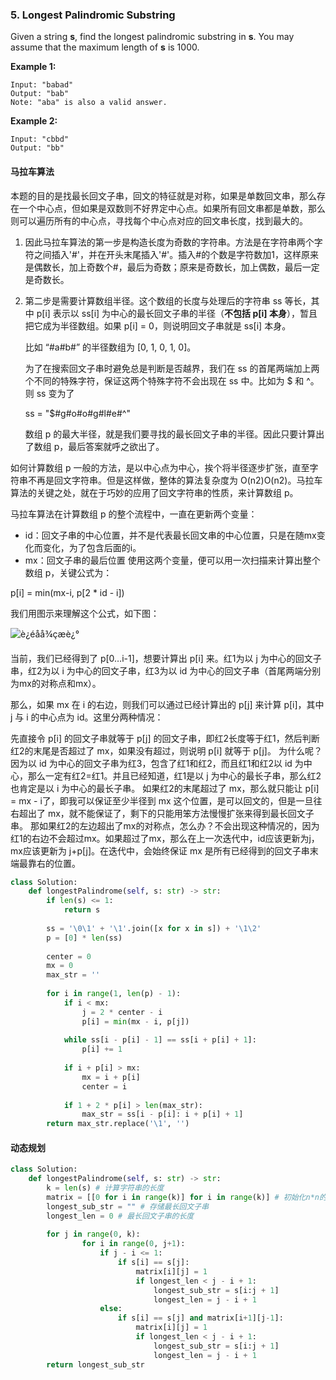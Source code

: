 ### 5. Longest Palindromic Substring

Given a string **s**, find the longest palindromic substring in **s**. You may assume that the maximum length of **s** is 1000.

**Example 1:**

```
Input: "babad"
Output: "bab"
Note: "aba" is also a valid answer.
```

**Example 2:**

```
Input: "cbbd"
Output: "bb"
```

#### 马拉车算法

本题的目的是找最长回文子串，回文的特征就是对称，如果是单数回文串，那么存在一个中心点，但如果是双数则不好界定中心点。如果所有回文串都是单数，那么则可以遍历所有的中心点，寻找每个中心点对应的回文串长度，找到最大的。

1. 因此马拉车算法的第一步是构造长度为奇数的字符串。方法是在字符串两个字符之间插入'#'，并在开头末尾插入'#'。插入#的个数是字符数加1，这样原来是偶数长，加上奇数个#，最后为奇数；原来是奇数长，加上偶数，最后一定是奇数长。

2. 第二步是需要计算数组半径。这个数组的长度与处理后的字符串 ss 等长，其中 p[i] 表示以 ss[i] 为中心的最长回文子串的半径（**不包括 p[i] 本身**），暂且把它成为半径数组。如果 p[i] = 0，则说明回文子串就是 ss[i] 本身。

    比如 “#a#b#” 的半径数组为 [0, 1, 0, 1, 0]。

    为了在搜索回文子串时避免总是判断是否越界，我们在 ss 的首尾两端加上两个不同的特殊字符，保证这两个特殊字符不会出现在 ss 中。比如为 $ 和 ^。则 ss 变为了

    ss = "$#g#o#o#g#l#e#^"

    数组 p 的最大半径，就是我们要寻找的最长回文子串的半径。因此只要计算出了数组 p，最后答案就呼之欲出了。


如何计算数组 p
一般的方法，是以中心点为中心，挨个将半径逐步扩张，直至字符串不再是回文字符串。但是这样做，整体的算法复杂度为 O(n2)O(n2)。马拉车算法的关键之处，就在于巧妙的应用了回文字符串的性质，来计算数组 p。

马拉车算法在计算数组 p 的整个流程中，一直在更新两个变量：

+ id：回文子串的中心位置，并不是代表最长回文串的中心位置，只是在随mx变化而变化，为了包含后面的i。
+ mx：回文子串的最后位置
使用这两个变量，便可以用一次扫描来计算出整个数组 p，关键公式为：

p[i] = min(mx-i, p[2 * id - i])

我们用图示来理解这个公式，如下图： 

![è¿éåå¾çæè¿°](https://img-blog.csdn.net/20180911103132336?watermark/2/text/aHR0cHM6Ly9ibG9nLmNzZG4ubmV0L0hhcHB5Um9ja2luZw==/font/5a6L5L2T/fontsize/400/fill/I0JBQkFCMA==/dissolve/70)

当前，我们已经得到了 p[0…i-1]，想要计算出 p[i] 来。红1为以 j 为中心的回文子串，红2为以 i 为中心的回文子串，红3为以 id 为中心的回文子串（首尾两端分别为mx的对称点和mx）。

那么，如果 mx 在 i 的右边，则我们可以通过已经计算出的 p[j] 来计算 p[i]，其中 j 与 i 的中心点为 id。这里分两种情况：

先直接令 p[i] 的回文子串就等于 p[j] 的回文子串，即红2长度等于红1，然后判断红2的末尾是否超过了 mx，如果没有超过，则说明 p[i] 就等于 p[j]。 
为什么呢？ 
因为以 id 为中心的回文子串为红3，包含了红1和红2，而且红1和红2以 id 为中心，那么一定有红2=红1。并且已经知道，红1是以 j 为中心的最长子串，那么红2也肯定是以 i 为中心的最长子串。
如果红2的末尾超过了 mx，那么就只能让 p[i] = mx - i了，即我可以保证至少半径到 mx 这个位置，是可以回文的，但是一旦往右超出了 mx，就不能保证了，剩下的只能用笨方法慢慢扩张来得到最长回文子串。
那如果红2的左边超出了mx的对称点，怎么办？不会出现这种情况的，因为红1的右边不会超过mx。如果超过了mx，那么在上一次迭代中，id应该更新为j，mx应该更新为 j+p[j]。在迭代中，会始终保证 mx 是所有已经得到的回文子串末端最靠右的位置。

```python
class Solution:
    def longestPalindrome(self, s: str) -> str:
        if len(s) <= 1:
            return s
        
        ss = '\0\1' + '\1'.join([x for x in s]) + '\1\2'
        p = [0] * len(ss)
        
        center = 0
        mx = 0
        max_str = ''
        
        for i in range(1, len(p) - 1):
            if i < mx:
                j = 2 * center - i
                p[i] = min(mx - i, p[j])
            
            while ss[i - p[i] - 1] == ss[i + p[i] + 1]:
                p[i] += 1
            
            if i + p[i] > mx:
                mx = i + p[i]
                center = i
            
            if 1 + 2 * p[i] > len(max_str):
                max_str = ss[i - p[i]: i + p[i] + 1]
        return max_str.replace('\1', '')
```

#### 动态规划

```python
class Solution:
    def longestPalindrome(self, s: str) -> str:
        k = len(s) # 计算字符串的长度 
        matrix = [[0 for i in range(k)] for i in range(k)] # 初始化n*n的列表 
        longest_sub_str = "" # 存储最长回文子串 
        longest_len = 0 # 最长回文子串的长度 
        
        for j in range(0, k): 
                for i in range(0, j+1): 
                    if j - i <= 1:
                        if s[i] == s[j]:
                            matrix[i][j] = 1
                            if longest_len < j - i + 1:
                                longest_sub_str = s[i:j + 1]
                                longest_len = j - i + 1
                    else:
                        if s[i] == s[j] and matrix[i+1][j-1]:
                            matrix[i][j] = 1
                            if longest_len < j - i + 1:
                                longest_sub_str = s[i:j + 1]
                                longest_len = j - i + 1
        return longest_sub_str
```

